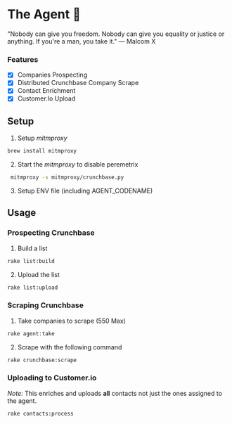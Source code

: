 # The Agent 🥷
"Nobody can give you freedom. Nobody can give you equality or justice or anything. If you're a man, you take it." — Malcom X

### Features
- [x] Companies Prospecting
- [x] Distributed Crunchbase Company Scrape
- [x] Contact Enrichment
- [x] Customer.Io Upload

## Setup
1. Setup _mitmproxy_

```bash
brew install mitmproxy
```

2. Start the _mitmproxy_ to disable peremetrix
 
```bash
 mitmproxy -s mitmproxy/crunchbase.py  
```

3. Setup ENV file (including AGENT_CODENAME)

## Usage

### Prospecting Crunchbase
1. Build a list
```bash
rake list:build
```

2. Upload the list
```bash
rake list:upload
```

### Scraping Crunchbase
1. Take companies to scrape (550 Max)
```bash
rake agent:take
```

2. Scrape with the following command
```bash
rake crunchbase:scrape
```

### Uploading to Customer.io
_Note:_ This enriches and uploads __all__ contacts not just the ones assigned to the agent.

```bash
rake contacts:process
```